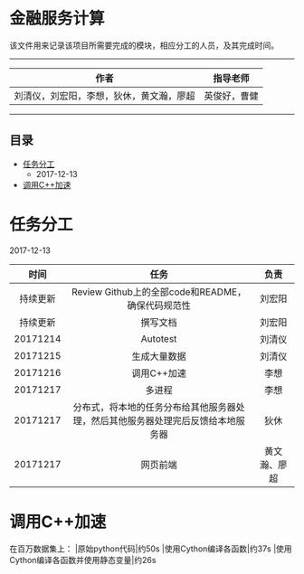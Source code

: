 金融服务计算
===
该文件用来记录该项目所需要完成的模块，相应分工的人员，及其完成时间。


****
	
|作者|指导老师|
|---|---|
|刘清仪，刘宏阳，李想，狄休，黄文瀚，廖超|英俊好，曹健|


****
## 目录
* [任务分工](#任务分工)
    * 2017-12-13
* [调用C++加速](#调用C++加速)

# 任务分工
<!--  -->2017-12-13  
| 时间  | 任务| 负责 |
| :----------: | :-----------:| :-----------:|
| 持续更新   | Review Github上的全部code和README，确保代码规范性   | 刘宏阳 |
| 持续更新  | 撰写文档   | 刘宏阳 |
|20171214 | Autotest|刘清仪|
| 20171215| 生成大量数据|刘清仪|
|20171216 |调用C++加速 |李想|
| 20171217| 多进程|李想|
| 20171217| 分布式，将本地的任务分布给其他服务器处理，然后其他服务器处理完后反馈给本地服务器|狄休|
|20171217 |网页前端 |黄文瀚、廖超|

# 调用C++加速
在百万数据集上：
|原始python代码|约50s
|使用Cython编译各函数|约37s
|使用Cython编译各函数并使用静态变量|约26s
